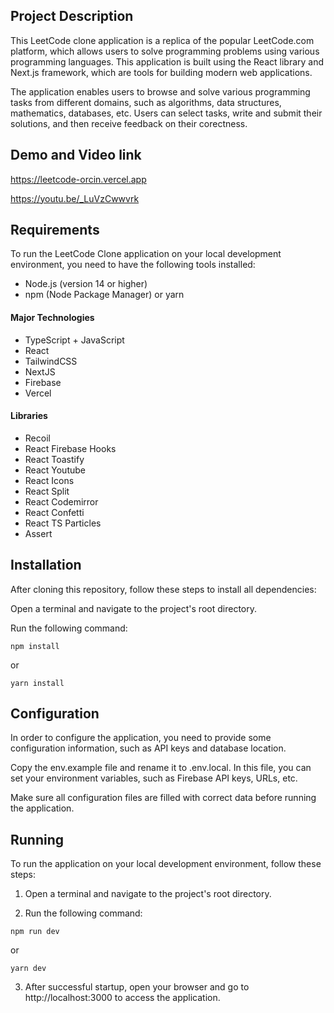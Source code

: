 ## Project Description

This LeetCode clone application is a replica of the popular LeetCode.com platform, which allows users to solve programming problems using various programming languages. This application is built using the React library and Next.js framework, which are tools for building modern web applications.

The application enables users to browse and solve various programming tasks from different domains, such as algorithms, data structures, mathematics, databases, etc. Users can select tasks, write and submit their solutions, and then receive feedback on their corectness.

## Demo and Video link

https://leetcode-orcin.vercel.app

https://youtu.be/_LuVzCwwvrk

## Requirements

To run the LeetCode Clone application on your local development environment, you need to have the following tools installed:

- Node.js (version 14 or higher)
- npm (Node Package Manager) or yarn

#### Major Technologies

- TypeScript + JavaScript
- React
- TailwindCSS
- NextJS
- Firebase
- Vercel

#### Libraries

- Recoil
- React Firebase Hooks
- React Toastify
- React Youtube
- React Icons
- React Split
- React Codemirror
- React Confetti
- React TS Particles
- Assert

## Installation

After cloning this repository, follow these steps to install all dependencies:

Open a terminal and navigate to the project's root directory.

Run the following command:

```console
npm install
```

or

```console
yarn install
```

## Configuration

In order to configure the application, you need to provide some configuration information, such as API keys and database location.

Copy the env.example file and rename it to .env.local. In this file, you can set your environment variables, such as Firebase API keys, URLs, etc.

Make sure all configuration files are filled with correct data before running the application.

## Running

To run the application on your local development environment, follow these steps:

1. Open a terminal and navigate to the project's root directory.

2. Run the following command:

```console
npm run dev
```

or

```console
yarn dev
```

3. After successful startup, open your browser and go to http://localhost:3000 to access the application.
